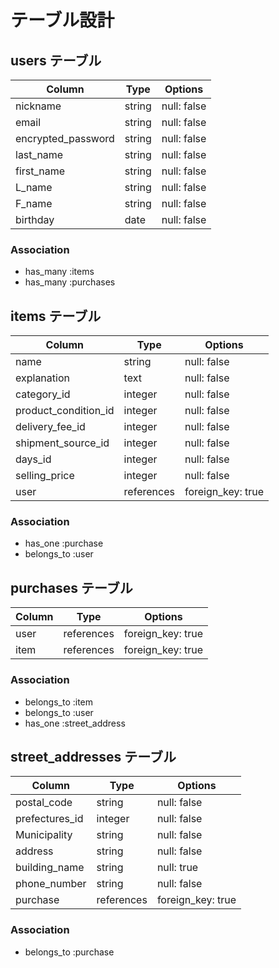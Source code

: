 # テーブル設計

## users テーブル

| Column               | Type    | Options     |
| -------------------- | ------- | ----------- |
| nickname             | string  | null: false |
| email                | string  | null: false |
| encrypted_password   | string  | null: false |
| last_name            | string  | null: false |
| first_name           | string  | null: false |
| L_name               | string  | null: false |
| F_name               | string  | null: false |
| birthday             | date    | null: false |

### Association
- has_many :items
- has_many :purchases

## items テーブル

| Column               | Type       | Options           |
| -------------------- | ---------- | ----------------- |
| name                 | string     | null: false       |
| explanation          | text       | null: false       |
| category_id          | integer    | null: false       |
| product_condition_id | integer    | null: false       |
| delivery_fee_id      | integer    | null: false       |
| shipment_source_id   | integer    | null: false       |
| days_id              | integer    | null: false       |
| selling_price        | integer    | null: false       |
| user                 | references | foreign_key: true |

### Association
- has_one :purchase
- belongs_to :user

## purchases テーブル

| Column  | Type       | Options           |
| ------- | ---------- | ----------------- |
| user    | references | foreign_key: true |
| item    | references | foreign_key: true |

### Association
- belongs_to :item
- belongs_to :user
- has_one :street_address

## street_addresses テーブル

| Column         | Type       | Options           |
| -------------- | ---------- | ----------------- |
| postal_code    | string     | null: false       |
| prefectures_id | integer    | null: false       |
| Municipality   | string     | null: false       |
| address        | string     | null: false       |
| building_name  | string     | null: true        |
| phone_number   | string     | null: false       |
| purchase       | references | foreign_key: true |

### Association
- belongs_to :purchase